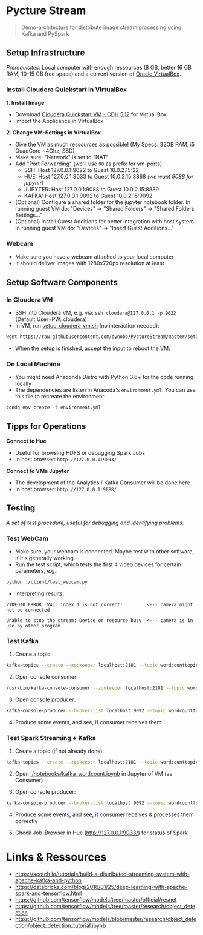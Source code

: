 # Pycture Stream

> Demo-architecture for distribute image stream processing using Kafka and PySpark



## Setup Infrastructure
*Prerequisites:* Local computer with enough ressources (8 GB, better 16 GB RAM, 10-15 GB free space) and a current version of [Oracle VirtualBox](https://www.virtualbox.org/).

### Install Cloudera Quickstart in VirtualBox
**1. Install Image**
- Download [Cloudera Quickstart VM - CDH 5.12](https://www.cloudera.com/downloads/quickstart_vms/5-12.html) for Virtual Box
- Import the Applicance in VirtualBox

**2. Change VM-Settings in VirtualBox**
- Give the VM as much ressources as possible! (My Specs: 32GB RAM, i5 QuadCore ~4Ghz, SSD)
- Make sure, "Network" is set to "NAT"
- Add "Port Forwarding" (we'll use `90` as prefix for vm-ports):
    - SSH: Host 127.0.0.1:9022 to Guest 10.0.2.15:22
    - HUE:  Host 127.0.0.1:9033 to Guest 10.0.2.15:8888 *(we want 9088 for jupyter)*
    - JUPYTER:  Host 127.0.0.1:9088 to Guest 10.0.2.15:8889
    - KAFKA:   Host 127.0.0.1:9092 to Guest 10.0.2.15:9092
- (Optional) Configure a shared folder for the jupyter notebook folder. In running guest VM do: "Devices" -> "Shared Folders" -> "Shared Folders Settings..."
- (Optional) Install Guest Additions for better integration with host system. In running guest VM do: "Devices" -> "Insert Guest Additions..."

### Webcam
- Make sure you have a webcam attached to your local computer
- It should deliver images with 1280x720px resolution at least

## Setup Software Components

### In Cloudera VM
- SSH into Cloudera VM, e.g. via: `ssh cloudera@127.0.0.1 -p 9022` (Default User+PW: cloudera)
- In VM, run [setup_cloudera_vm.sh](setup_cloudera_vm.sh) (no interaction needed):
```bash
wget https://raw.githubusercontent.com/dynobo/PyctureStream/master/setup_cloudera_vm.sh && chmod +x ./setup_cloudera_vm.sh && ./setup_cloudera_vm.sh
```
- When the setup is finished, accept the input to reboot the VM.

### On Local Machine
- You might need Anaconda Distro with Python 3.6+ for the code running locally
- The dependencies are listen in Anacoda's `environment.yml`. You can use this file to recreate the environment:
```bash
conda env create -f environment.yml
```

## Tipps for Operations
**Connect to Hue**
- Useful for browsing HDFS or debugging Spark Jobs
- In host browser: `http://127.0.0.1:9033/`

**Connect to VMs Jupyter**
- The development of the Analytics / Kafka Consumer will be done here
- In host browser: `http://127.0.0.1:9088/`


## Testing
*A set of test procedure, useful for debugging and identifying problems.*

### Test WebCam
- Make sure, your webcam is connected. Maybe test with other software, if it's generally working.
- Run the test script, which tests the first 4 video devices for certain parameters, e.g.:
```bash
python ./client/test_webcam.py
```
- Interpreting results:
```
VIDEOIO ERROR: V4L: index 1 is not correct!         <--- camera might not be connected

Unable to stop the stream: Device or resource busy  <--- camera is in use by other program
```

### Test Kafka
1. Create a topic:
```bash
kafka-topics --create --zookeeper localhost:2181 --topic wordcounttopic --partitions 1 --replication-factor 1
```

2. Open console consumer:
```bash
/usr/bin/kafka-console-consumer --zookeeper localhost:2181 --topic wordcounttopic
```

3. Open console producer:
```bash
kafka-console-producer --broker-list localhost:9092 --topic wordcounttopic
```

4. Produce some events, and see, if consumer receives them

### Test Spark Streaming + Kafka

1. Create a topic (if not already done):
```bash
kafka-topics --create --zookeeper localhost:2181 --topic wordcounttopic --partitions 1 --replication-factor 1
```

2. Open [./notebooks/kafka_wordcount.ipynb](./notebooks/kafka_wordcount.ipynb) in Jupyter of VM (as Consumer)

3. Open console producer:
```bash
kafka-console-producer --broker-list localhost:9092 --topic wordcounttopic
```

4. Produce some events, and see, if consumer receives & processes them correctly

5. Check Job-Browser in Hue  (http://127.0.0.1:9033/) for status of Spark

# Links & Ressources
- https://scotch.io/tutorials/build-a-distributed-streaming-system-with-apache-kafka-and-python
- https://databricks.com/blog/2016/01/25/deep-learning-with-apache-spark-and-tensorflow.html
- https://github.com/tensorflow/models/tree/master/official/resnet
- https://github.com/tensorflow/models/tree/master/research/object_detection
- https://github.com/tensorflow/models/blob/master/research/object_detection/object_detection_tutorial.ipynb
